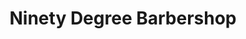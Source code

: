 ---
title: "Ninety Degree Barbershop"
url: /birmingham/ninety-degree-barbershop/
shop: hairdresser
---